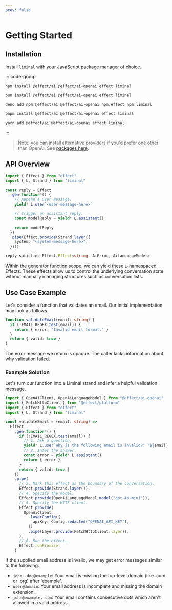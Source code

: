 ```yaml
---
prev: false
---
```


# Getting Started <Badge type="warning" text="beta" />

## Installation

Install `liminal` with your JavaScript package manager of choice.

::: code-group

```bash [npm]
npm install @effect/ai @effect/ai-openai effect liminal
```

```bash [bun]
bun install @effect/ai @effect/ai-openai effect liminal
```

```bash [deno]
deno add npm:@effect/ai @effect/ai-openai npm:effect npm:liminal
```

```bash [pnpm]
pnpm install @effect/ai @effect/ai-openai effect liminal
```

```bash [yarn]
yarn add @effect/ai @effect/ai-openai effect liminal
```

:::

> Note: you can install alternative providers if you'd prefer one other than
> OpenAI. See
> [packages here](https://effect.website/docs/ai/introduction/#packages).

## API Overview

```ts
import { Effect } from "effect"
import { L, Strand } from "liminal"

const reply = Effect
  .gen(function*() {
    // Append a user message.
    yield* L.user`<user-message-here>`

    // Trigger an assistant reply.
    const modelReply = yield* L.assistant()

    return modelReply
  })
  .pipe(Effect.provide(Strand.layer({
    system: "<system-message-here>",
  })))

reply satisfies Effect.Effect<string, AiError, AiLanguageModel>
```

Within the generator function scope, we can yield these `L`-namespaced Effects.
These effects allow us to control the underlying conversation state without
manually managing structures such as conversation lists.

## Use Case Example

Let's consider a function that validates an email. Our initial implementation
may look as follows.

```ts
function validateEmail(email: string) {
  if (!EMAIL_REGEX.test(email)) {
    return { error: "Invalid email format." }
  }
  return { valid: true }
}
```

The error message we return is opaque. The caller lacks information about why
validation failed.

### Example Solution

Let's turn our function into a Liminal strand and infer a helpful validation
message.

```ts
import { OpenAiClient, OpenAiLanguageModel } from "@effect/ai-openai"
import { FetchHttpClient } from "@effect/platform"
import { Effect } from "effect"
import { L, Strand } from "liminal"

const validateEmail = (email: string) =>
  Effect
    .gen(function*() {
      if (!EMAIL_REGEX.test(email)) {
        // 1. Ask a question.
        yield* L.user`Why is the following email is invalid?: "${email}".`
        // 2. Infer the answer.
        const error = yield* L.assistant()
        return { error }
      }
      return { valid: true }
    })
    .pipe(
      // 3. Mark this effect as the boundary of the conversation.
      Effect.provide(Strand.layer()),
      // 4. Specify the model.
      Effect.provide(OpenAiLanguageModel.model("gpt-4o-mini")),
      // 5. Specify the HTTP client.
      Effect.provide(
        OpenAiClient
          .layerConfig({
            apiKey: Config.redacted("OPENAI_API_KEY"),
          })
          .pipe(Layer.provide(FetchHttpClient.layer)),
      ),
      // 6. Run the effect.
      Effect.runPromise,
    )
```

If the supplied email address is invalid, we may get error messages similar to
the following.

- `john..doe@example`: Your email is missing the top-level domain (like .com or
  .org) after 'example'.
- `user@domain`: Your email address is incomplete and missing the domain
  extension.
- `john@example..com`: Your email contains consecutive dots which aren't allowed
  in a valid address.
